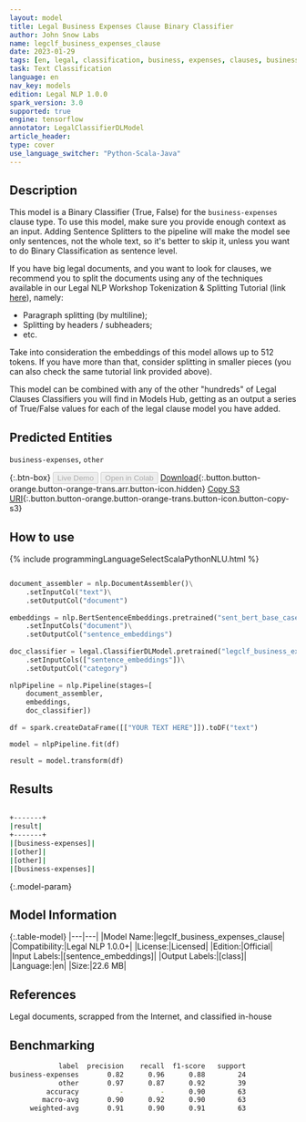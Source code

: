 ```yaml
---
layout: model
title: Legal Business Expenses Clause Binary Classifier
author: John Snow Labs
name: legclf_business_expenses_clause
date: 2023-01-29
tags: [en, legal, classification, business, expenses, clauses, business_expenses, licensed, tensorflow]
task: Text Classification
language: en
nav_key: models
edition: Legal NLP 1.0.0
spark_version: 3.0
supported: true
engine: tensorflow
annotator: LegalClassifierDLModel
article_header:
type: cover
use_language_switcher: "Python-Scala-Java"
---
```


## Description

This model is a Binary Classifier (True, False) for the `business-expenses` clause type. To use this model, make sure you provide enough context as an input. Adding Sentence Splitters to the pipeline will make the model see only sentences, not the whole text, so it's better to skip it, unless you want to do Binary Classification as sentence level.

If you have big legal documents, and you want to look for clauses, we recommend you to split the documents using any of the techniques available in our Legal NLP Workshop Tokenization & Splitting Tutorial (link [here](https://github.com/JohnSnowLabs/spark-nlp-workshop/blob/master/legal-nlp/01.Page_Splitting.ipynb)), namely:
- Paragraph splitting (by multiline);
- Splitting by headers / subheaders;
- etc.

Take into consideration the embeddings of this model allows up to 512 tokens. If you have more than that, consider splitting in smaller pieces (you can also check the same tutorial link provided above).

This model can be combined with any of the other "hundreds" of Legal Clauses Classifiers you will find in Models Hub, getting as an output a series of True/False values for each of the legal clause model you have added.

## Predicted Entities

`business-expenses`, `other`

{:.btn-box}
<button class="button button-orange" disabled>Live Demo</button>
<button class="button button-orange" disabled>Open in Colab</button>
[Download](https://s3.amazonaws.com/auxdata.johnsnowlabs.com/legal/models/legclf_business_expenses_clause_en_1.0.0_3.0_1675005882013.zip){:.button.button-orange.button-orange-trans.arr.button-icon.hidden}
[Copy S3 URI](s3://auxdata.johnsnowlabs.com/legal/models/legclf_business_expenses_clause_en_1.0.0_3.0_1675005882013.zip){:.button.button-orange.button-orange-trans.button-icon.button-copy-s3}

## How to use



<div class="tabs-box" markdown="1">
{% include programmingLanguageSelectScalaPythonNLU.html %}

```python

document_assembler = nlp.DocumentAssembler()\
    .setInputCol("text")\
    .setOutputCol("document")
  
embeddings = nlp.BertSentenceEmbeddings.pretrained("sent_bert_base_cased", "en")\
    .setInputCols("document")\
    .setOutputCol("sentence_embeddings")
    
doc_classifier = legal.ClassifierDLModel.pretrained("legclf_business_expenses_clause", "en", "legal/models")\
    .setInputCols(["sentence_embeddings"])\
    .setOutputCol("category")
    
nlpPipeline = nlp.Pipeline(stages=[
    document_assembler, 
    embeddings,
    doc_classifier])
 
df = spark.createDataFrame([["YOUR TEXT HERE"]]).toDF("text")

model = nlpPipeline.fit(df)

result = model.transform(df)

```

</div>

## Results

```bash

+-------+
|result|
+-------+
|[business-expenses]|
|[other]|
|[other]|
|[business-expenses]|

```

{:.model-param}
## Model Information

{:.table-model}
|---|---|
|Model Name:|legclf_business_expenses_clause|
|Compatibility:|Legal NLP 1.0.0+|
|License:|Licensed|
|Edition:|Official|
|Input Labels:|[sentence_embeddings]|
|Output Labels:|[class]|
|Language:|en|
|Size:|22.6 MB|

## References

Legal documents, scrapped from the Internet, and classified in-house

## Benchmarking

```bash
            label  precision    recall  f1-score   support
business-expenses       0.82      0.96      0.88        24
            other       0.97      0.87      0.92        39
         accuracy          -         -      0.90        63
        macro-avg       0.90      0.92      0.90        63
     weighted-avg       0.91      0.90      0.91        63
```
